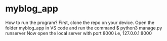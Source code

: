 # myblog_app
How to run the program?
  First, clone the repo on your device. Open the folder myblog_app in VS code and run the command 
  $ python3 manage.py runserver
  Now open the local server with port 8000 i.e, 127.0.0.1:8000
